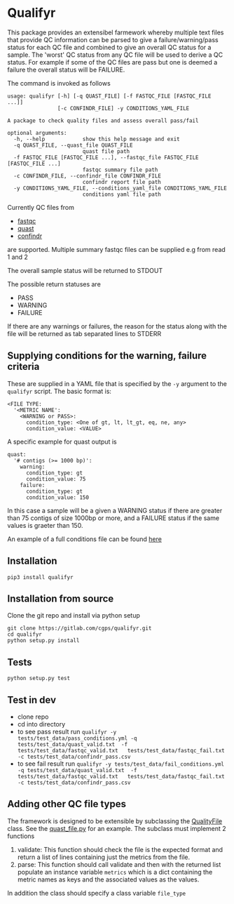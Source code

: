 # Qualifyr
This package provides an extensibel farmework whereby multiple text files that provide QC information can be parsed to give a failure/warning/pass status for each QC file and combined to give an overall QC status for a sample. The 'worst' QC status from any QC file will be used to derive a QC status. For example if some of the QC files are pass but one is deemed a failure the overall status will be FAILURE.

The command is invoked as follows

```
usage: qualifyr [-h] [-q QUAST_FILE] [-f FASTQC_FILE [FASTQC_FILE ...]]
                [-c CONFINDR_FILE] -y CONDITIONS_YAML_FILE

A package to check quality files and assess overall pass/fail

optional arguments:
  -h, --help            show this help message and exit
  -q QUAST_FILE, --quast_file QUAST_FILE
                        quast file path
  -f FASTQC_FILE [FASTQC_FILE ...], --fastqc_file FASTQC_FILE [FASTQC_FILE ...]
                        fastqc summary file path
  -c CONFINDR_FILE, --confindr_file CONFINDR_FILE
                        confindr report file path
  -y CONDITIONS_YAML_FILE, --conditions_yaml_file CONDITIONS_YAML_FILE
                        conditions yaml file path
```

Currently QC files from
  - [fastqc](https://www.bioinformatics.babraham.ac.uk/projects/fastqc/)
  - [quast](http://bioinf.spbau.ru/quast)
  - [confindr](https://lowandrew.github.io/ConFindr/)

are supported. Multiple summary fastqc files can be supplied e.g from read 1 and 2

The overall sample status will be returned to STDOUT

The possible return statuses are
  - PASS
  - WARNING
  - FAILURE

If there are any warnings or failures, the reason for the status along with the file will be returned as tab separated lines to STDERR

## Supplying conditions for the warning, failure criteria
These are supplied in a YAML file that is specified by the `-y` argument to the `qualifyr` script. The basic format is:

```
<FILE TYPE:
  '<METRIC NAME':
    <WARNING or PASS>:
      condition_type: <One of gt, lt, lt_gt, eq, ne, any>
      condition_value: <VALUE>
```

A specific example for quast output is

```
quast:
  '# contigs (>= 1000 bp)':
    warning:
      condition_type: gt
      condition_value: 75
    failure:
      condition_type: gt
      condition_value: 150
```
In this case a sample will be a given a WARNING status if there are greater than 75 contigs of size 1000bp or more, and a FAILURE status if the same values is graeter than 150.

An example of a full conditions file can be found [here](example_qc_conditions.yml)


## Installation 
```
pip3 install qualifyr
```

## Installation from source
Clone the git repo and install via python setup
```
git clone https://gitlab.com/cgps/qualifyr.git
cd qualifyr
python setup.py install
```

## Tests
```
python setup.py test
``` 

## Test in dev
  - clone repo
  - cd into directory
  - to see pass result run `qualifyr -y tests/test_data/pass_conditions.yml -q tests/test_data/quast_valid.txt  -f tests/test_data/fastqc_valid.txt   tests/test_data/fastqc_fail.txt -c tests/test_data/confindr_pass.csv`
  - to see fail result run `qualifyr -y tests/test_data/fail_conditions.yml -q tests/test_data/quast_valid.txt  -f tests/test_data/fastqc_valid.txt   tests/test_data/fastqc_fail.txt -c tests/test_data/confindr_pass.csv`

## Adding other QC file types
The framework is designed to be extensible by subclassing the [QualityFile](qualifyr/quality_file.py) class. See the [quast_file.py](qualifyr/quast_file.py) for an example.
The subclass must implement 2 functions

1. validate: This function should check the file is the expected format and return a list of lines containing just the metrics from the file.
2. parse: This function should call validate and then with the returned list populate an instance variable `metrics` which is a dict containing the metric names as keys and the associated values as the values.

In addition the class should specify a class variable `file_type`